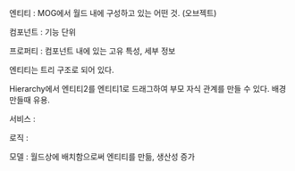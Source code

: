 

엔티티 : MOG에서 월드 내에 구성하고 있는 어떤 것. (오브젝트)

컴포넌트 : 기능 단위

프로퍼티 : 컴포넌트 내에 있는 고유 특성, 세부 정보



엔티티는 트리 구조로 되어 있다.

Hierarchy에서 엔티티2를 엔티티1로 드래그하여 부모 자식 관계를 만들 수 있다. 배경 만들때 유용.



서비스 : 

로직 : 

모델 : 월드상에 배치함으로써 엔티티를 만듦, 생산성 증가

